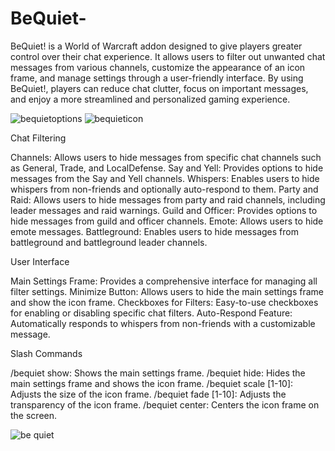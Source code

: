 # BeQuiet-
BeQuiet! is a World of Warcraft addon designed to give players greater control over their chat experience. It allows users to filter out unwanted chat messages from various channels, customize the appearance of an icon frame, and manage settings through a user-friendly interface. By using BeQuiet!, players can reduce chat clutter, focus on important messages, and enjoy a more streamlined and personalized gaming experience.

![bequietoptions](https://github.com/user-attachments/assets/d994072b-8eab-48d1-a318-6e4d686ba040)
![bequieticon](https://github.com/user-attachments/assets/530dc4bc-3b2d-4e36-8f30-e410a86ea60c)


Chat Filtering

Channels: Allows users to hide messages from specific chat channels such as General, Trade, and LocalDefense.
Say and Yell: Provides options to hide messages from the Say and Yell channels.
Whispers: Enables users to hide whispers from non-friends and optionally auto-respond to them.
Party and Raid: Allows users to hide messages from party and raid channels, including leader messages and raid warnings.
Guild and Officer: Provides options to hide messages from guild and officer channels.
Emote: Allows users to hide emote messages.
Battleground: Enables users to hide messages from battleground and battleground leader channels. 

User Interface

Main Settings Frame: Provides a comprehensive interface for managing all filter settings.
Minimize Button: Allows users to hide the main settings frame and show the icon frame.
Checkboxes for Filters: Easy-to-use checkboxes for enabling or disabling specific chat filters.
Auto-Respond Feature: Automatically responds to whispers from non-friends with a customizable message.

Slash Commands

/bequiet show: Shows the main settings frame.
/bequiet hide: Hides the main settings frame and shows the icon frame.
/bequiet scale [1-10]: Adjusts the size of the icon frame.
/bequiet fade [1-10]: Adjusts the transparency of the icon frame.
/bequiet center: Centers the icon frame on the screen.

![be quiet](https://github.com/user-attachments/assets/ae4a5dfa-81b7-4cc9-9abe-b55c4560fdbf)
